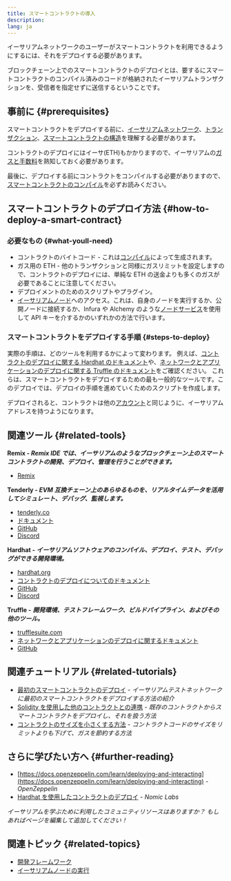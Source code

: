 ```yaml
---
title: スマートコントラクトの導入
description:
lang: ja
---
```


イーサリアムネットワークのユーザーがスマートコントラクトを利用できるようにするには、それをデプロイする必要があります。

ブロックチェーン上でのスマートコントラクトのデプロイとは、要するにスマートコントラクトのコンパイル済みのコードが格納されたイーサリアムトランザクションを、受信者を指定せずに送信するということです。

## 事前に {#prerequisites}

スマートコントラクトをデプロイする前に、[イーサリアムネットワーク](/developers/docs/networks/)、[トランザクション](/developers/docs/transactions/)、[スマートコントラクトの構造](/developers/docs/smart-contracts/anatomy/)を理解する必要があります。

コントラクトのデプロイにはイーサ(ETH)もかかりますので、イーサリアムの[ガスと手数料](/developers/docs/gas/)を熟知しておく必要があります。

最後に、デプロイする前にコントラクトをコンパイルする必要がありますので、 [スマートコントラクトのコンパイル](/developers/docs/smart-contracts/compiling/)を必ずお読みください。

## スマートコントラクトのデプロイ方法 {#how-to-deploy-a-smart-contract}

### 必要なもの {#what-youll-need}

- コントラクトのバイトコード - これは[コンパイル](/developers/docs/smart-contracts/compiling/)によって生成されます。
- ガス用の ETH - 他のトランザクションと同様にガスリミットを設定しますので、コントラクトのデプロイには、単純な ETH の送金よりも多くのガスが必要であることに注意してください。
- デプロイメントのためのスクリプトやプラグイン。
- [イーサリアムノード](/developers/docs/nodes-and-clients/)へのアクセス。これは、自身のノードを実行するか、公開ノードに接続するか、Infura や Alchemy のような[ノードサービス](/developers/docs/nodes-and-clients/nodes-as-a-service/)を使用して API キーを介するかのいずれかの方法で行います。

### スマートコントラクトをデプロイする手順 {#steps-to-deploy}

実際の手順は、どのツールを利用するかによって変わります。 例えば、[コントラクトのデプロイに関する Hardhat のドキュメント](https://hardhat.org/guides/deploying.html)や、[ネットワークとアプリケーションのデプロイに関する Truffle のドキュメント](https://www.trufflesuite.com/docs/truffle/advanced/networks-and-app-deployment)をご確認ください。 これらは、スマートコントラクトをデプロイするための最も一般的なツールです。このデプロイでは、デプロイの手順を進めていくためのスクリプトを作成します。

デプロイされると、コントラクトは他の[アカウント](/developers/docs/accounts/)と同じように、イーサリアムアドレスを持つようになります。

## 関連ツール {#related-tools}

**Remix - _Remix IDE では、イーサリアムのようなブロックチェーン上のスマートコントラクトの開発、デプロイ、管理を行うことができます。_**

- [Remix](https://remix.ethereum.org)

**Tenderly - _EVM 互換チェーン上のあらゆるものを、リアルタイムデータを活用してシミュレート、デバッグ、監視します。_**

- [tenderly.co](https://tenderly.co/)
- [ドキュメント](https://docs.tenderly.co/)
- [GitHub](https://github.com/Tenderly)
- [Discord](https://discord.gg/eCWjuvt)

**Hardhat - _イーサリアムソフトウェアのコンパイル、デプロイ、テスト、デバッグができる開発環境。_**

- [hardhat.org](https://hardhat.org/getting-started/)
- [コントラクトのデプロイについてのドキュメント](https://hardhat.org/guides/deploying.html)
- [GitHub](https://github.com/nomiclabs/hardhat)
- [Discord](https://discord.com/invite/TETZs2KK4k)

**Truffle -** **_開発環境、テストフレームワーク、ビルドパイプライン、およびその他のツール。_**

- [trufflesuite.com](https://www.trufflesuite.com/)
- [ネットワークとアプリケーションのデプロイに関するドキュメント](https://www.trufflesuite.com/docs/truffle/advanced/networks-and-app-deployment)
- [GitHub](https://github.com/trufflesuite/truffle)

## 関連チュートリアル {#related-tutorials}

- [最初のスマートコントラクトのデプロイ](/developers/tutorials/deploying-your-first-smart-contract/) _- イーサリアムテストネットワークに最初のスマートコントラクトをデプロイする方法の紹介_
- [Solidity を使用した他のコントラクトとの連携](/developers/tutorials/interact-with-other-contracts-from-solidity/) _- 既存のコントラクトからスマートコントラクトをデプロイし、それを扱う方法_
- [コントラクトのサイズを小さくする方法](/developers/tutorials/downsizing-contracts-to-fight-the-contract-size-limit/) _- コントラクトコードのサイズをリミットよりも下げて、ガスを節約する方法_

## さらに学びたい方へ {#further-reading}

- [https://docs.openzeppelin.com/learn/deploying-and-interacting](https://docs.openzeppelin.com/learn/deploying-and-interacting) - _OpenZeppelin_
- [Hardhat を使用したコントラクトのデプロイ](https://hardhat.org/guides/deploying.html) - _Nomic Labs_

_イーサリアムを学ぶために利用したコミュニティリソースはありますか？ もしあればページを編集して追加してください！_

## 関連トピック {#related-topics}

- [開発フレームワーク](/developers/docs/frameworks/)
- [イーサリアムノードの実行](/developers/docs/nodes-and-clients/run-a-node/)
